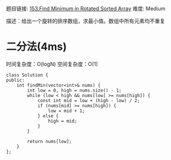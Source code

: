 题目链接: [153.Find Minimum in Rotated Sorted Array][1]
难度: Medium

描述：给出一个旋转的排序数组，求最小值。数组中所有元素均不重复

# 二分法(4ms)
时间复杂度：O(logN)
空间复杂度：O(1)

```
class Solution {
public:
    int findMin(vector<int>& nums) {
        int low = 0, high = nums.size() - 1;
        while (low < high && nums[low] >= nums[high]) {
            const int mid = low + (high - low) / 2;
            if (nums[mid] >= nums[high]) {
                low = mid + 1;
            } else {
                high = mid;
            }
        }
        
        return nums[low];
    }
};
```

[1]: https://leetcode.com/problems/find-minimum-in-rotated-sorted-array/